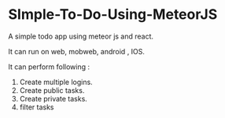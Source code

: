 # SImple-To-Do-Using-MeteorJS
A simple todo app using meteor js and react.

It can run on web, mobweb, android , IOS.

It can perform following :
1. Create multiple logins.
2. Create public tasks.
3. Create private tasks.
4. filter tasks








